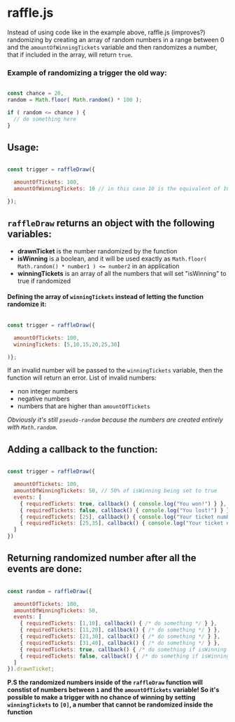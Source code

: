 # raffle.js

Instead of using code like in the example above, raffle.js (improves?) randomizing by creating an array of random numbers in a range between 0 and the `amountOfWinningTickets` variable and then randomizes a number, that if included in the array, will return `true`.

### Example of randomizing a trigger the old way:
```js

const chance = 20,
random = Math.floor( Math.random() * 100 );

if ( random <= chance ) {
  // do something here
}

```

## Usage:
```js

const trigger = raffleDraw({

  amountOfTickets: 100,
  amountOfWinningTickets: 10 // in this case 10 is the equivalent of 10%

});

```
## `raffleDraw` returns an object with the following variables:
* **drawnTicket** is the number randomized by the function
* **isWinning** is a boolean, and it will be used exactly as `Math.floor( Math.random() * number1 ) <= number2` in an application
* **winningTickets** is an array of all the numbers that will set "isWinning" to true if randomized

#### Defining the array of `winningTickets` instead of letting the function randomize it:
```js

const trigger = raffleDraw({

  amountOfTickets: 100,
  winningTickets: [5,10,15,20,25,30]

)};

```
If an invalid number will be passed to the `winningTickets` variable, then the function will return an error.
List of invalid numbers:
- non integer numbers
- negative numbers
- numbers that are higher than `amountOfTickets`

*Obviously it's still `pseudo-random` because the numbers are created entirely with `Math.random`.*

## Adding a callback to the function:
```js

const trigger = raffleDraw({

  amountOfTickets: 100,
  amountOfWinningTickets: 50, // 50% of isWinning being set to true
  events: [
    { requiredTickets: true, callback() { console.log("You won!") } }, // triggers if requiredTickets is equal to the isWinning variable
    { requiredTickets: false, callback() { console.log("You lost!") } },
    { requiredTickets: [25], callback() { console.log("Your ticket number is 25!") } }, // triggers exclusively if the drawnTicket variable is equal to the requiredTickets[0] variable
    { requiredTickets: [25,35], callback() { console.log("Your ticket number is between 25 and 35!") } } // the number range includes the two numbers used to define it
  ]
})

```
## Returning randomized number after all the events are done:
```js

const random = raffleDraw({

  amountOfTickets: 100,
  amountOfWinningTickets: 50,
  events: [
    { requiredTickets: [1,10], callback() { /* do something */ } },
    { requiredTickets: [11,20], callback() { /* do something */ } },
    { requiredTickets: [21,30], callback() { /* do something */ } },
    { requiredTickets: [31,40], callback() { /* do something */ } },
    { requiredTickets: true, callback() { /* do something if isWinning is true */ } },
    { requiredTickets: false, callback() { /* do something if isWinning is false */ } }
  ]
}).drawnTicket;

```
**P.S the randomized numbers inside of the `raffleDraw` function will constist of numbers between `1` and the `amountOfTickets` variable!
So it's possible to make a trigger with no chance of winning by setting `winningTickets` to `[0]`, a number that cannot be randomized inside the function**
